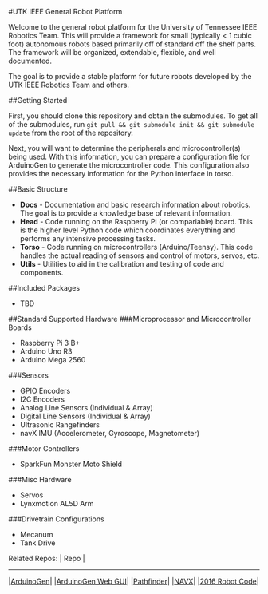 #UTK IEEE General Robot Platform

Welcome to the general robot platform for the University of Tennessee IEEE Robotics Team. This will provide a framework for small (typically < 1 cubic foot) autonomous robots based primarily off of standard off the shelf parts. The framework will be organized, extendable, flexible, and well documented. 

The goal is to provide a stable platform for future robots developed by the UTK IEEE Robotics Team and others. 

##Getting Started

First, you should clone this repository and obtain the submodules. To get all of the submodules, run  ```git pull && git submodule init && git submodule update``` from the root of the repository.

Next, you will want to determine the peripherals and microcontroller(s) being used. With this information, you can prepare a configuration file for ArduinoGen to generate the microcontroller code. This configuration also provides the necessary information for the Python interface in torso.

##Basic Structure
- **Docs** - Documentation and basic research information about robotics. The goal is to provide a knowledge base of relevant information.
- **Head** - Code running on the Raspberry Pi (or compariable) board. This is the higher level Python code which coordinates everything and performs any intensive processing tasks. 
- **Torso** - Code running on microcontrollers (Arduino/Teensy). This code handles the actual reading of sensors and control of motors, servos, etc. 
- **Utils** - Utilities to aid in the calibration and testing of code and components. 

##Included Packages
- TBD

##Standard Supported Hardware
###Microprocessor and Microcontroller Boards
- Raspberry Pi 3 B+
- Arduino Uno R3
- Arduino Mega 2560

###Sensors
- GPIO Encoders
- I2C Encoders
- Analog Line Sensors (Individual & Array)
- Digital Line Sensors (Individual & Array)
- Ultrasonic Rangefinders
- navX IMU (Accelerometer, Gyroscope, Magnetometer)

###Motor Controllers
- SparkFun Monster Moto Shield

###Misc Hardware
- Servos
- Lynxmotion AL5D Arm

###Drivetrain Configurations
- Mecanum
- Tank Drive

Related Repos:
|       Repo       |
____________________
|[ArduinoGen](https://github.com/utk-robotics-2016/ArduinoGen)|
|[ArduinoGen Web GUI](https://github.com/utk-robotics-2016/utk-robotics-2016.github.io)|
|[Pathfinder](https://github.com/utk-robotics-2016/Pathfinder)|
|[NAVX](https://github.com/utk-robotics-2016/navxmxp)|
|[2016 Robot Code](https://github.com/utk-robotics-2016/utk-robotics-2016)|
